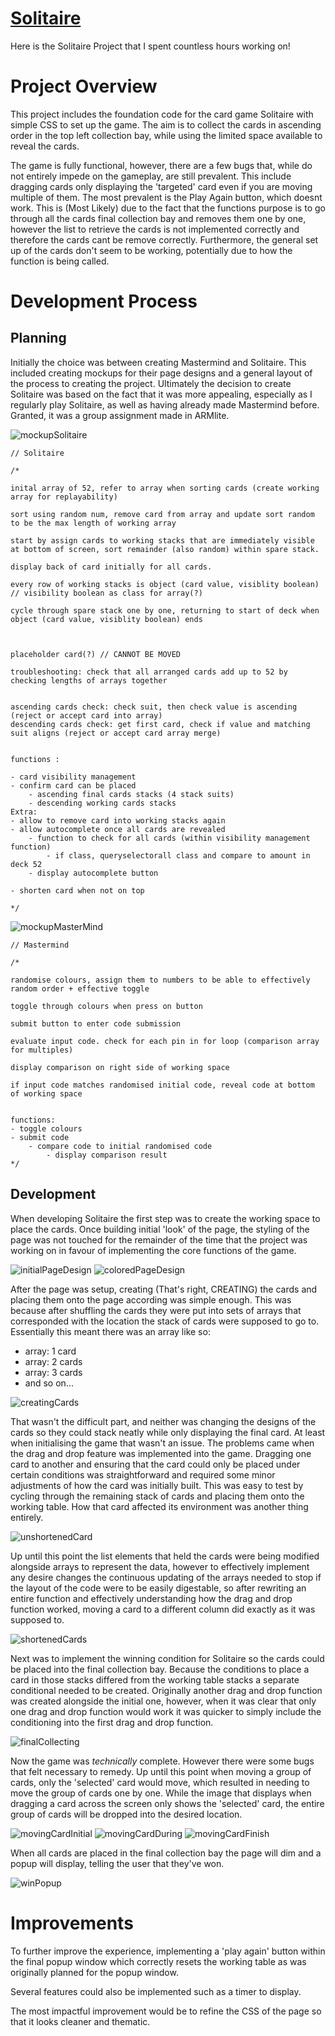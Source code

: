# [Solitaire](https://AlliGrass.github.io/project1_Solitaire/)

Here is the Solitaire Project that I spent countless hours working on!

# Project Overview

This project includes the foundation code for the card game Solitaire with simple CSS to set up the game. The aim is to collect the cards in ascending order in the top left collection bay, while using the limited space available to reveal the cards.

The game is fully functional, however, there are a few bugs that, while do not entirely impede on the gameplay, are still prevalent. This include dragging cards only displaying the 'targeted' card even if you are moving multiple of them. The most prevalent is the Play Again button, which doesnt work. This is (Most Likely) due to the fact that the functions purpose is to go through all the cards final collection bay and removes them one by one, however the list to retrieve the cards is not implemented correctly and therefore the cards cant be remove correctly. Furthermore, the general set up of the cards don't seem to be working, potentially due to how the function is being called.

# Development Process
## Planning
Initially the choice was between creating Mastermind and Solitaire. This included creating mockups for their page designs and a general layout of the process to creating the project. Ultimately the decision to create Solitaire was based on the fact that it was more appealing, especially as I regularly play Solitaire, as well as having already made Mastermind before. Granted, it was a group assignment made in ARMlite.

![mockupSolitaire](./images/mockupSolitaire.png)
```
// Solitaire

/*
 
inital array of 52, refer to array when sorting cards (create working array for replayability)

sort using random num, remove card from array and update sort random to be the max length of working array

start by assign cards to working stacks that are immediately visible at bottom of screen, sort remainder (also random) within spare stack.

display back of card initially for all cards.

every row of working stacks is object (card value, visiblity boolean) // visibility boolean as class for array(?)

cycle through spare stack one by one, returning to start of deck when object (card value, visiblity boolean) ends



placeholder card(?) // CANNOT BE MOVED

troubleshooting: check that all arranged cards add up to 52 by checking lengths of arrays together


ascending cards check: check suit, then check value is ascending (reject or accept card into array) 
descending cards check: get first card, check if value and matching suit aligns (reject or accept card array merge)


functions :

- card visibility management
- confirm card can be placed
    - ascending final cards stacks (4 stack suits)
    - descending working cards stacks
Extra: 
- allow to remove card into working stacks again 
- allow autocomplete once all cards are revealed
    - function to check for all cards (within visibility management function)
        - if class, queryselectorall class and compare to amount in deck 52
    - display autocomplete button

- shorten card when not on top

*/
```
![mockupMasterMind](./images/mockupMasterMind.png)
```
// Mastermind

/* 

randomise colours, assign them to numbers to be able to effectively random order + effective toggle

toggle through colours when press on button

submit button to enter code submission

evaluate input code. check for each pin in for loop (comparison array for multiples)

display comparison on right side of working space

if input code matches randomised initial code, reveal code at bottom of working space


functions: 
- toggle colours
- submit code
    - compare code to initial randomised code
        - display comparison result
*/
```

<!-- planning screenshots + plan text -->

## Development
When developing Solitaire the first step was to create the working space to place the cards. Once building initial 'look' of the page, the styling of the page was not touched for the remainder of the time that the project was working on in favour of implementing the core functions of the game.

![initialPageDesign](./images/screenshot_development1.png)
![coloredPageDesign](./images/screenshot_development2.png)

After the page was setup, creating (That's right, CREATING) the cards and placing them onto the page according was simple enough. This was because after shuffling the cards they were put into sets of arrays that corresponded with the location the stack of cards were supposed to go to. Essentially this meant there was an array like so:
- array: 1 card
- array: 2 cards
- array: 3 cards
- and so on...

![creatingCards](./images/screenshot_development4.png)

That wasn't the difficult part, and neither was changing the designs of the cards so they could stack neatly while only displaying the final card. At least when initialising the game that wasn't an issue. The problems came when the drag and drop feature was implemented into the game. Dragging one card to another and ensuring that the card could only be placed under certain conditions was straightforward and required some minor adjustments of how the card was initially built. This was easy to test by cycling through the remaining stack of cards and placing them onto the working table. How that card affected its environment was another thing entirely.

![unshortenedCard](./images/screenshot_development5.png)

Up until this point the list elements that held the cards were being modified alongside arrays to represent the data, however to effectively implement any desire changes the continuous updating of the arrays needed to stop if the layout of the code were to be easily digestable, so after rewriting an entire function and effectively understanding how the drag and drop function worked, moving a card to a different column did exactly as it was supposed to.

![shortenedCards](./images/screenshot_development6.png)

Next was to implement the winning condition for Solitaire so the cards could be placed into the final collection bay. Because the conditions to place a card in those stacks differed from the working table stacks a separate conditional needed to be created. Originally another drag and drop function was created alongside the initial one, however, when it was clear that only one drag and drop function would work it was quicker to simply include the conditioning into the first drag and drop function.

![finalCollecting](./images/screenshot_development7.png)

Now the game was *technically* complete. However there were some bugs that felt necessary to remedy. Up until this point when moving a group of cards, only the 'selected' card would move, which resulted in needing to move the group of cards one by one. While the image that displays when dragging a card across the screen only shows the 'selected' card, the entire group of cards will be dropped into the desired location.

![movingCardInitial](./images/screenshot_movingCard1.png)
![movingCardDuring](./images/screenshot_movingCard2.png)
![movingCardFinish](./images/screenshot_movingCard3.png)


When all cards are placed in the final collection bay the page will dim and a popup will display, telling the user that they've won.

![winPopup](./images/screenshot_win.png)

# Improvements
To further improve the experience, implementing a 'play again' button within the final popup window which correctly resets the working table as was originally planned for the popup window.

Several features could also be implemented such as a timer to display.

The most impactful improvement would be to refine the CSS of the page so that it looks cleaner and thematic.
